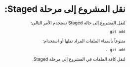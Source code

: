 <div dir="rtl">

# نقل المشروع إلى مرحلة Staged:

لنقل المشروع إلى حالة Staged نستخدم الأمر التالي:

`git add` 

متبوعاً بأسماء الملفات المراد نقلها أو استخدام:

`git add .`

لنقل كافة الملفات في المشروع إلى مرحلة Staged.

</div>